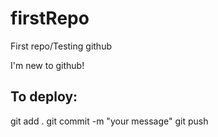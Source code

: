 # firstRepo
First repo/Testing github

I'm new to github!

## To deploy:
git add .
git commit -m "your message"
git push